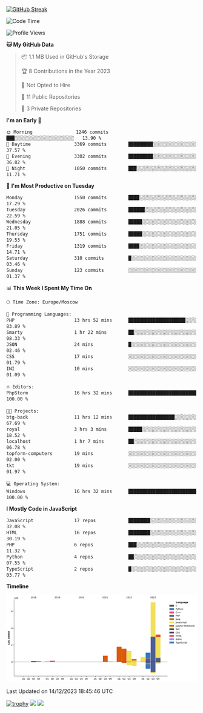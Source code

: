 [![GitHub Streak](https://github-readme-streak-stats.herokuapp.com/?user=yogik10)](https://git.io/streak-stats)
<!--START_SECTION:waka-->
![Code Time](http://img.shields.io/badge/Code%20Time-96%20hrs%2043%20mins-blue)

![Profile Views](http://img.shields.io/badge/Profile%20Views-0-blue)

**🐱 My GitHub Data** 

> 📦 1.1 MB Used in GitHub's Storage 
 > 
> 🏆 8 Contributions in the Year 2023
 > 
> 🚫 Not Opted to Hire
 > 
> 📜 11 Public Repositories 
 > 
> 🔑 3 Private Repositories 
 > 
**I'm an Early 🐤** 

```text
🌞 Morning                1246 commits        ███░░░░░░░░░░░░░░░░░░░░░░   13.90 % 
🌆 Daytime                3369 commits        █████████░░░░░░░░░░░░░░░░   37.57 % 
🌃 Evening                3302 commits        █████████░░░░░░░░░░░░░░░░   36.82 % 
🌙 Night                  1050 commits        ███░░░░░░░░░░░░░░░░░░░░░░   11.71 % 
```
📅 **I'm Most Productive on Tuesday** 

```text
Monday                   1550 commits        ████░░░░░░░░░░░░░░░░░░░░░   17.29 % 
Tuesday                  2026 commits        ██████░░░░░░░░░░░░░░░░░░░   22.59 % 
Wednesday                1888 commits        █████░░░░░░░░░░░░░░░░░░░░   21.05 % 
Thursday                 1751 commits        █████░░░░░░░░░░░░░░░░░░░░   19.53 % 
Friday                   1319 commits        ████░░░░░░░░░░░░░░░░░░░░░   14.71 % 
Saturday                 310 commits         █░░░░░░░░░░░░░░░░░░░░░░░░   03.46 % 
Sunday                   123 commits         ░░░░░░░░░░░░░░░░░░░░░░░░░   01.37 % 
```


📊 **This Week I Spent My Time On** 

```text
🕑︎ Time Zone: Europe/Moscow

💬 Programming Languages: 
PHP                      13 hrs 52 mins      █████████████████████░░░░   83.89 % 
Smarty                   1 hr 22 mins        ██░░░░░░░░░░░░░░░░░░░░░░░   08.33 % 
JSON                     24 mins             █░░░░░░░░░░░░░░░░░░░░░░░░   02.46 % 
CSS                      17 mins             ░░░░░░░░░░░░░░░░░░░░░░░░░   01.79 % 
INI                      10 mins             ░░░░░░░░░░░░░░░░░░░░░░░░░   01.09 % 

🔥 Editors: 
PhpStorm                 16 hrs 32 mins      █████████████████████████   100.00 % 

🐱‍💻 Projects: 
btg-back                 11 hrs 12 mins      █████████████████░░░░░░░░   67.69 % 
royal                    3 hrs 3 mins        █████░░░░░░░░░░░░░░░░░░░░   18.52 % 
localhost                1 hr 7 mins         ██░░░░░░░░░░░░░░░░░░░░░░░   06.78 % 
topform-computers        19 mins             ░░░░░░░░░░░░░░░░░░░░░░░░░   02.00 % 
tkt                      19 mins             ░░░░░░░░░░░░░░░░░░░░░░░░░   01.97 % 

💻 Operating System: 
Windows                  16 hrs 32 mins      █████████████████████████   100.00 % 
```

**I Mostly Code in JavaScript** 

```text
JavaScript               17 repos            ████████░░░░░░░░░░░░░░░░░   32.08 % 
HTML                     16 repos            ████████░░░░░░░░░░░░░░░░░   30.19 % 
PHP                      6 repos             ███░░░░░░░░░░░░░░░░░░░░░░   11.32 % 
Python                   4 repos             ██░░░░░░░░░░░░░░░░░░░░░░░   07.55 % 
TypeScript               2 repos             █░░░░░░░░░░░░░░░░░░░░░░░░   03.77 % 
```



**Timeline**

![Lines of Code chart](https://raw.githubusercontent.com/Yogik10/Yogik10/main/assets/bar_graph.png)


 Last Updated on 14/12/2023 18:45:46 UTC
<!--END_SECTION:waka-->
[![trophy](https://github-profile-trophy.vercel.app/?username=yogik10)](https://github.com/ryo-ma/github-profile-trophy)
![](https://github-profile-summary-cards.vercel.app/api/cards/profile-details?username=yogik10&theme=solarized_dark)
![](https://github-profile-summary-cards.vercel.app/api/cards/most-commit-language?username=yogik10&theme=solarized_dark)


